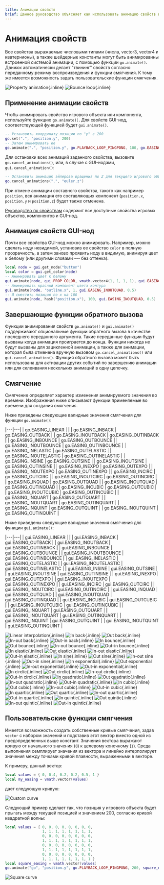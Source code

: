 ```yaml
---
title: Анимации свойств
brief: Данное руководство объясняет как использовать анимацию свойств в Defold.
---
```


# Анимация свойств

Все свойства выражаемые числовыми типами (числа, vector3, vector4 и кватернионы), а также шейдерные константы могут быть анимированны встроенной системой анимации, с помощью функции `go.animate()`. Движок автоматически делает "твининг" свойств согласно переданному режиму воспроизведения и функции смягчения. К тому же имеется возможность задать пользовательские функции смягчения.

  ![Property animation](images/animation/property_animation.png){.inline}
  ![Bounce loop](images/animation/bounce.gif){.inline}

## Применение анимации свойств

Чтобы анимировать свойство игрового объекта или компонента, используйте функцию `go.animate()`. Для свойств GUI-нод, соответствующей функцией будет `gui.animate()`.

```lua
-- Установить координату позиции по "y" в 200
go.set(".", "position.y", 200)
-- Затем анимировать ее
go.animate(".", "position.y", go.PLAYBACK_LOOP_PINGPONG, 100, go.EASING_OUTBOUNCE, 2)
```

Для остановки всех анимаций заданного свойства, вызовите `go.cancel_animations()`, или, в случае с GUI-нодами, `gui.cancel_animation()`: 

```lua
-- Остановить анимацию эйлерова вращения по Z для текущего игрового объекта 
go.cancel_animations(".", "euler.z")
```

При отмене анимации составного свойства, такого как например `position`, вся анимация его составляющих компонент (`position.x`, `position.y` и `position.z`) будет также отменена.

[Руководство по свойствам](/manuals/properties) содержит все доступные свойства игровых объектов, компонентов и GUI-нод.

## Анимация свойств GUI-нод

Почти все свойства GUI-нод можно анимировать. Например, можно сделать ноду невидимой, установив ее свойство `color` в полную прозрачность, а затем заново проявить ноду в видимую, анимируя цвет к белому (или другими словами --- без оттенка).

```lua
local node = gui.get_node("button")
local color = gui.get_color(node)
-- Анимировать цвет к белому
gui.animate(node, gui.PROP_COLOR, vmath.vector4(1, 1, 1, 1), gui.EASING_INOUTQUAD, 0.5)
-- Анимировать красный компонент цвета контура
gui.animate(node, "outline.x", 1, gui.EASING_INOUTQUAD, 0.5)
-- И сместить позицию по x на 100
gui.animate(node, hash("position.x"), 100, gui.EASING_INOUTQUAD, 0.5)
```

## Завершающие функции обратного вызова

Функции анимирования свойств `go.animate()` и `gui.animate()` поддерживают опциональные функции обратного вызова в качестве последнего переданного аргумента. Такие переданные функции будут вызваны когда анимация проиграется до конца. Функции никогда не будут вызваны для зацикленной анимации, а также для анимации, которая была отменена вручную вызовом `go.cancel_animations()` или `gui.cancel_animation()`. Функция обратного вызова может быть использована для активации других событий по завершению анимации или для склеивания нескольких анимаций в одну цепочку.

## Смягчение

Смягчение определяет характер изменения анимируемого значения во времени. Изображения ниже описывают функции применяемые во времени для создания смягчения.

Ниже приведены следующие валидные значения смягчения для функции `go.animate()`:

|---|---|
| go.EASING_LINEAR | |
| go.EASING_INBACK | go.EASING_OUTBACK |
| go.EASING_INOUTBACK | go.EASING_OUTINBACK |
| go.EASING_INBOUNCE | go.EASING_OUTBOUNCE |
| go.EASING_INOUTBOUNCE | go.EASING_OUTINBOUNCE |
| go.EASING_INELASTIC | go.EASING_OUTELASTIC |
| go.EASING_INOUTELASTIC | go.EASING_OUTINELASTIC |
| go.EASING_INSINE | go.EASING_OUTSINE |
| go.EASING_INOUTSINE | go.EASING_OUTINSINE |
| go.EASING_INEXPO | go.EASING_OUTEXPO |
| go.EASING_INOUTEXPO | go.EASING_OUTINEXPO |
| go.EASING_INCIRC | go.EASING_OUTCIRC |
| go.EASING_INOUTCIRC | go.EASING_OUTINCIRC |
| go.EASING_INQUAD | go.EASING_OUTQUAD |
| go.EASING_INOUTQUAD | go.EASING_OUTINQUAD |
| go.EASING_INCUBIC | go.EASING_OUTCUBIC |
| go.EASING_INOUTCUBIC | go.EASING_OUTINCUBIC |
| go.EASING_INQUART | go.EASING_OUTQUART |
| go.EASING_INOUTQUART | go.EASING_OUTINQUART |
| go.EASING_INQUINT | go.EASING_OUTQUINT |
| go.EASING_INOUTQUINT | go.EASING_OUTINQUINT |

Ниже приведены следующие валидные значения смягчения для функции `gui.animate()`:

|---|---|
| gui.EASING_LINEAR | |
| gui.EASING_INBACK | gui.EASING_OUTBACK |
| gui.EASING_INOUTBACK | gui.EASING_OUTINBACK |
| gui.EASING_INBOUNCE | gui.EASING_OUTBOUNCE |
| gui.EASING_INOUTBOUNCE | gui.EASING_OUTINBOUNCE |
| gui.EASING_INELASTIC | gui.EASING_OUTELASTIC |
| gui.EASING_INOUTELASTIC | gui.EASING_OUTINELASTIC |
| gui.EASING_INSINE | gui.EASING_OUTSINE |
| gui.EASING_INOUTSINE | gui.EASING_OUTINSINE |
| gui.EASING_INEXPO | gui.EASING_OUTEXPO |
| gui.EASING_INOUTEXPO | gui.EASING_OUTINEXPO |
| gui.EASING_INCIRC | gui.EASING_OUTCIRC |
| gui.EASING_INOUTCIRC | gui.EASING_OUTINCIRC |
| gui.EASING_INQUAD | gui.EASING_OUTQUAD |
| gui.EASING_INOUTQUAD | gui.EASING_OUTINQUAD |
| gui.EASING_INCUBIC | gui.EASING_OUTCUBIC |
| gui.EASING_INOUTCUBIC | gui.EASING_OUTINCUBIC |
| gui.EASING_INQUART | gui.EASING_OUTQUART |
| gui.EASING_INOUTQUART | gui.EASING_OUTINQUART |
| gui.EASING_INQUINT | gui.EASING_OUTQUINT |
| gui.EASING_INOUTQUINT | gui.EASING_OUTINQUINT |

![Linear interpolation](images/properties/easing_linear.png){.inline}
![In back](images/properties/easing_inback.png){.inline}
![Out back](images/properties/easing_outback.png){.inline}
![In-out back](images/properties/easing_inoutback.png){.inline}
![Out-in back](images/properties/easing_outinback.png){.inline}
![In bounce](images/properties/easing_inbounce.png){.inline}
![Out bounce](images/properties/easing_outbounce.png){.inline}
![In-out bounce](images/properties/easing_inoutbounce.png){.inline}
![Out-in bounce](images/properties/easing_outinbounce.png){.inline}
![In elastic](images/properties/easing_inelastic.png){.inline}
![Out elastic](images/properties/easing_outelastic.png){.inline}
![In-out elastic](images/properties/easing_inoutelastic.png){.inline}
![Out-in elastic](images/properties/easing_outinelastic.png){.inline}
![In sine](images/properties/easing_insine.png){.inline}
![Out sine](images/properties/easing_outsine.png){.inline}
![In-out sine](images/properties/easing_inoutsine.png){.inline}
![Out-in sine](images/properties/easing_outinsine.png){.inline}
![In exponential](images/properties/easing_inexpo.png){.inline}
![Out exponential](images/properties/easing_outexpo.png){.inline}
![In-out exponential](images/properties/easing_inoutexpo.png){.inline}
![Out-in exponential](images/properties/easing_outinexpo.png){.inline}
![In circlic](images/properties/easing_incirc.png){.inline}
![Out circlic](images/properties/easing_outcirc.png){.inline}
![In-out circlic](images/properties/easing_inoutcirc.png){.inline}
![Out-in circlic](images/properties/easing_outincirc.png){.inline}
![In quadratic](images/properties/easing_inquad.png){.inline}
![Out quadratic](images/properties/easing_outquad.png){.inline}
![In-out quadratic](images/properties/easing_inoutquad.png){.inline}
![Out-in quadratic](images/properties/easing_outinquad.png){.inline}
![In cubic](images/properties/easing_incubic.png){.inline}
![Out cubic](images/properties/easing_outcubic.png){.inline}
![In-out cubic](images/properties/easing_inoutcubic.png){.inline}
![Out-in cubic](images/properties/easing_outincubic.png){.inline}
![In quartic](images/properties/easing_inquart.png){.inline}
![Out quartic](images/properties/easing_outquart.png){.inline}
![In-out quartic](images/properties/easing_inoutquart.png){.inline}
![Out-in quartic](images/properties/easing_outinquart.png){.inline}
![In quintic](images/properties/easing_inquint.png){.inline}
![Out quintic](images/properties/easing_outquint.png){.inline}
![In-out quintic](images/properties/easing_inoutquint.png){.inline}
![Out-in quintic](images/properties/easing_outinquint.png){.inline}

## Пользовательские функции смягчения

Имеется возможность создать собственные кривые смягчения, задав `vector` с набором значений и подставив этот вектор вместо одной из предопределенных выше констант. Значения вектора выражают кривую от начального значения (`0`) к целевому конечному (`1`). Среда выполнения семплирует значения из вектора и линейно интерполирует значения между точками кривой плавности, выраженными в векторе.

К примеру, данный вектор:

```lua
local values = { 0, 0.4, 0.2, 0.2, 0.5, 1 }
local my_easing = vmath.vector(values)
```

дает следующую кривую:

![Custom curve](images/animation/custom_curve.png)

Следующий пример сделает так, что позиция y игрового объекта будет прыгать между текущей позицией и значением 200, согласно кривой квадратной волны:

```lua
local values = { 0, 0, 0, 0, 0, 0, 0, 0,
                 1, 1, 1, 1, 1, 1, 1, 1,
                 0, 0, 0, 0, 0, 0, 0, 0,
                 1, 1, 1, 1, 1, 1, 1, 1,
                 0, 0, 0, 0, 0, 0, 0, 0,
                 1, 1, 1, 1, 1, 1, 1, 1,
                 0, 0, 0, 0, 0, 0, 0, 0,
                 1, 1, 1, 1, 1, 1, 1, 1 }
local square_easing = vmath.vector(values)
go.animate("go", "position.y", go.PLAYBACK_LOOP_PINGPONG, 200, square_easing, 2.0)
```

![Square curve](images/animation/square_curve.png)

